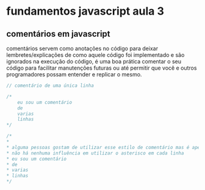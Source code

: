 # fundamentos javascript aula 3
## comentários em javascript

comentários servem como anotações no código para deixar lembretes/explicações de como aquele código foi implementado e são ignorados na execução do código, é uma boa prática comentar o seu código para facilitar manutenções futuras ou até permitir que você e outros programadores possam entender e replicar o mesmo.

```javascript
// comentário de uma única linha
```

```javascript
/* 
    eu sou um comentário 
    de 
    varias 
    linhas 
*/
```

```javascript
/*
*
* alguma pessoas gostam de utilizar esse estilo de comentário mas é apenas uma preferencia
* não há nenhuma influência em utilizar o asterisco em cada linha 
* eu sou um comentário 
* de 
* varias 
* linhas 
*/
```